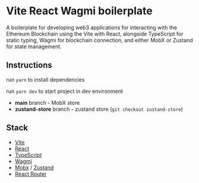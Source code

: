 
# Vite React Wagmi boilerplate

A boilerplate for developing web3 applications for interacting with the Ethereum Blockchain using the Vite with React, alongside TypeScript for static typing, Wagmi for blockchain connection, and either MobX or Zustand for state management.  

## Instructions

run `yarn` to install dependencies

run `yarn dev` to start project in dev environment

- **main** branch - MobX store
- **zustand-store** branch - zustand store (`git checkout zustand-store`)

## Stack

- [Vite](https://github.com/vitejs/vite)
- [React](https://github.com/facebook/react/)
- [TypeScript](https://github.com/microsoft/TypeScript/)
- [Wagmi](https://github.com/wagmi-dev/wagmi)
- [Mobx](https://github.com/mobxjs/mobx) / [Zustand](https://github.com/pmndrs/zustand)
- [React Router](https://github.com/remix-run/react-router)
